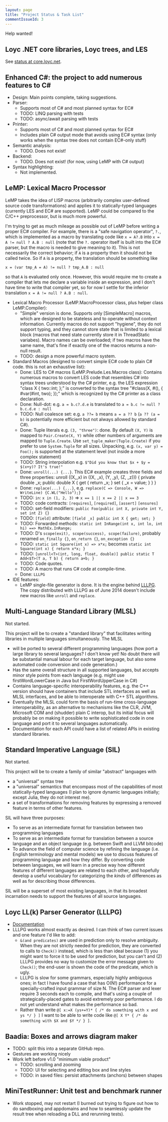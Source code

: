 ```yaml
---
layout: page
title: "Project Status & Task List"
commentIssueId: 3
---
```

Help wanted!

## Loyc .NET core libraries, Loyc trees, and LES

See [status at core.loyc.net](http://core.loyc.net/project-status.html).

## Enhanced C#: the project to add numerous features to C#  

- Design: Main points complete, taking suggestions.
- Parser:
    - Supports most of C# and most planned syntax for EC#
    - TODO: LINQ parsing with tests
    - TODO: async/await parsing with tests
- Printer:
    - Supports most of C# and most planned syntax for EC#
    - Includes plain C# output mode that avoids using EC# syntax (only works when the syntax tree does not contain EC#-only stuff)
- Semantic analysis:
    - TODO. Does not exist!
- Backend:
    - TODO. Does not exist! (for now, using LeMP with C# output)
- Syntax highlighting:
    - Not implemented.

## LeMP: Lexical Macro Processor

LeMP takes the idea of LISP macros (arbitrarily complex user-defined source code transformations) and applies it to statically-typed languages (currently LES and EC# are supported). LeMP could be compared to the C/C++ preprocessor, but is much more powerful.

I'm trying to get as much mileage as possible out of LeMP before writing a proper EC# compiler. For example, there is a "safe navigation operator", `?.`, which is implemented as a macro by translating code like `x = A?.B` into `x = A != null ? A.B : null` (note that the `?.` operator itself is built into the EC# parser, but the macro is needed to give meaning to it). This is not necessarily the correct behavior; if `A` is a property then it should not be called twice. So if `A` is a property, the translation should be something like

    x = (var tmp_A = A) != null ? tmp_A.B : null

so that `A` is evaluated only once. However, this would require me to create a compiler that lets me declare a variable inside an expression, and I don't have time to write that compiler yet, so for now I settle for the inferior translation `x = A != null ? A.B : null`.

- Lexical Macro Processor (LeMP.MacroProcessor class, plus helper class LeMP.Compiler):
    - "Simple" version is done. Supports only [SimpleMacro] macros, which are designed to be stateless and to operate without context information. Currently macros do not support "hygiene", they do not support typing, and they cannot store state that is limited to a lexical block (macros that need state currently store it in ThreadStatic variabes). Macro names can be overloaded; if two macros have the same name, that's fine if exactly one of the macros returns a non-null result.
    - TODO: design a more powerful macro system.
- Standard Macros (designed to convert simple EC# code to plain C# code. this is not an exhaustive list):
    - Done: LES to C# macros (LeMP.Prelude.Les.Macros class): Contains numerous macros to convert LES code that resembles C# into syntax trees understood by the C# printer, e.g. the LES expression "class X { two::int; };" is converted to the syntax tree "#class(X, #(), { #var(#int, two); });" which is recognized by the C# printer as a class declaration.
    - Done: Null-dot: e.g. `a = b.c?.d.e` is translated to `a = b.c != null ? b.c.d.e : null`
    - TODO: Null coalesce set: e.g. `a ??= b` means `a = a ?? b` (`a ?? (a = b)` is potentially more efficient but not always allowed by standard C#).
    - Done: Tuple literals e.g. `(3, "three")`: done. By default `(X, Y)` is mapped to `Pair.Create(X, Y)` while other numbers of arguments are mapped to `Tuple.Create`. Use `set_tuple_maker(Tuple.Create)` if you prefer to use `System.Tuple` for all sizes. Unpacking, e.g. `(x, var y) = Foo();` is supported at the statement level (not inside a more complex statement)
    - TODO: String interpolation e.g. `$"Did you know that $x + $y = $(x+y)? It's true!"`
    - Done: `unroll(...) {...}`. This EC# example creates three fields and three properties: 
        unroll ((X,_x) in ((X, _x), (Y, _y), (Z, _z))) {
            private double _x;
            public double X { 
                get { return _x; }
                set { _x = value; }
            }
        }
    - Done: `replace(...) {...}`, e.g. `replace(C => Console, W => WriteLine) {C.WL("Hello");}`
    - TODO: `in`: `x in (1, 2, 3)` => `x == 1 || x == 2 || x == 3`
    - TODO: code contracts: `[requires]`, `[required]`, `[assert]` `[ensures]`
    - TODO: set-field modifiers: `public Foo(public int X, private int Y, set int Z) {}`
    - TODO: `[field]` attribute: `[field _x] public int X { get; set; }`
    - TODO: Forwarded methods: `static int InRange(int x, int lo, int hi) ==> MathEx.InRange;`
    - TODO: D's `scope(exit), scope(success), scope(failure)`, probably renamed `on_finally {}`, `on_return {}`, `on_exception {}`
    - TODO: `static int Square(int x) => x*x;` becomes `static int Square(int x) { return x*x; }`
    - TODO: `[unroll<T>(int, long, float, double)] public static T Add<$T>(T a, T b) { return a+b; }`
    - TODO: Code quotes.
    - TODO: A macro that runs C# code at compile-time.
    - Done: `LLLPG`
- IDE features:
    - LeMP single-file generator is done. It is the engine behind [LLLPG](http://www.codeproject.com/Articles/664785/A-New-Parser-Generator-for-Csharp). The copy distributed with LLLPG as of June 2014 doesn't include new macros like `unroll` and `replace`.

## Multi-Language Standard Library (MLSL)

Not started.

This project will be to create a "standard library" that facilitates writing libraries in multiple languages simultaneously. The MLSL

- will be ported to several different programming languages (how port a large library to several languages? I don't know yet! No doubt there will be substantial manual labour for each target language, but also some automated code conversion and code generation.)
- Has the same overall structure in all supported languages, but accepts minor style points from each language (e.g. might use firstWordLowerCase in Java but FirstWordUpperCase in C#)
- Contains language-specific interoperability features, e.g. the C++ version should have containers that include STL interfaces as well as MLSL interfaces, and be able to interoperate with C++ STL algorithms.
- Eventually the MLSL could form the basis of run-time cross-language interoperability, as an alternative to mechanisms like the CLR, JVM, Microsoft COM and (shudder) plain C interop, but its initial focus will probably be on making it possible to write sophisticated code in one language and port it to several languages automatically.
- Documentation for each API could have a list of related APIs in existing standard libraries.

## Standard Imperative Language (SIL)

Not started.

This project will be to create a family of similar "abstract" languages with

- a "universal" syntax tree 
- a "universal" semantics that encompass most of the capabilities of most statically-typed languages (I plan to ignore dynamic languages initially; except Julia, they do not interest me).
- a set of transformations for removing features by expressing a removed feature in terms of other features.

SIL will have three purposes:

- To serve as an intermediate format for translation between two programming languages
- To serve as an intermediate format for translation between a source language and an object language (e.g. between Swift and LLVM bitcode)
- To advance the field of computer science by refining the language (i.e. English terminology and mental models) we use to discuss features of programming language and how they differ. By converting code between languages, we will learn in a precise way how different features of different languages are related to each other, and hopefully develop a useful vocabulary for categorizing the _kinds_ of differences as well as for describing those differences.

SIL will be a superset of most existing languages, in that its broadest incarnation needs to support the features of all source languages.

## Loyc LL(k) Parser Generator (LLLPG)

- [Documentation](http://www.codeproject.com/Articles/664785/A-New-Parser-Generator-for-Csharp)
- LLLPG works almost exactly as desired. I can think of two current issues and one feature I'd like to add:
  - `&(and predicates)` are used in prediction only to resolve ambiguity. When they are not strictly needed for prediction, they are converted to calls to `Check()` instead, which is less than ideal because (1) you might want to force it to be used for prediction, but you can't and (2) LLLPG provides no way to customize the error message given to `Check()`; the end-user is shown the code of the predicate, which is ugly.
  - LLLPG is slow for some grammars, especially highly ambiguous ones; in fact I have found a case that has O(N!) performance for a specially-crafted input grammar of size N. The EC# parser and lexer require 3 seconds each to compile, and that's using a couple of strategically-placed gates to avoid extremely poor performance. I do not yet understand what makes the performance so bad.
  - Rather than write `@[ x:=X (ys+=Y)* { /* do something with x and ys */ } ]` I want to be able to write code like `@[ X Y* { /* do something with $X and $Y */ } ]`.

## Baadia: Boxes and arrows diagram maker

- TODO: split this into a separate GitHub repo.
- Gestures are working nicely
- Work left before v1.0 "minimum viable product"
  - TODO: scrolling and zooming
  - TODO: UI for selecting and editing box and line styles
  - TODO: in saved files: persist attachments (anchors) between shapes

## MiniTestRunner: Unit test and benchmark runner

- Work stopped, may not restart (I burned out trying to figure out how to do sandboxing and appdomains and how to seamlessly update the result tree when reloading a DLL and rerunning tests).
